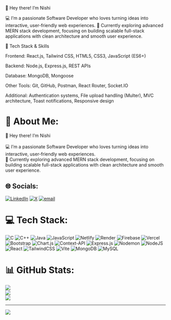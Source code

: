 👋 Hey there! I’m Nishi

💻 I’m a passionate Software Developer who loves turning ideas into interactive, user-friendly web experiences.
🌱 Currently exploring advanced MERN stack development, focusing on building scalable full-stack applications with clean architecture and smooth user experience.

🚀 Tech Stack & Skills

Frontend: React.js, Tailwind CSS, HTML5, CSS3, JavaScript (ES6+)

Backend: Node.js, Express.js, REST APIs

Database: MongoDB, Mongoose

Other Tools: Git, GitHub, Postman, React Router, Socket.IO

Additional: Authentication systems, File upload handling (Multer), MVC architecture, Toast notifications, Responsive design

# 💫 About Me:
👋 Hey there! I’m Nishi<br><br>💻 I’m a passionate Software Developer who loves turning ideas into interactive, user-friendly web experiences.<br>🌱 Currently exploring advanced MERN stack development, focusing on building scalable full-stack applications with clean architecture and smooth user experience.


## 🌐 Socials:
[![LinkedIn](https://img.shields.io/badge/LinkedIn-%230077B5.svg?logo=linkedin&logoColor=white)](https://linkedin.com/in/nishi-shukla-96baab278) [![X](https://img.shields.io/badge/X-black.svg?logo=X&logoColor=white)](https://x.com/NishiShukl53352) [![email](https://img.shields.io/badge/Email-D14836?logo=gmail&logoColor=white)](mailto:nishishukla772@gmail.com) 

# 💻 Tech Stack:
![C](https://img.shields.io/badge/c-%2300599C.svg?style=for-the-badge&logo=c&logoColor=white) ![C++](https://img.shields.io/badge/c++-%2300599C.svg?style=for-the-badge&logo=c%2B%2B&logoColor=white) ![Java](https://img.shields.io/badge/java-%23ED8B00.svg?style=for-the-badge&logo=openjdk&logoColor=white) ![JavaScript](https://img.shields.io/badge/javascript-%23323330.svg?style=for-the-badge&logo=javascript&logoColor=%23F7DF1E) ![Netlify](https://img.shields.io/badge/netlify-%23000000.svg?style=for-the-badge&logo=netlify&logoColor=#00C7B7) ![Render](https://img.shields.io/badge/Render-%46E3B7.svg?style=for-the-badge&logo=render&logoColor=white) ![Firebase](https://img.shields.io/badge/firebase-%23039BE5.svg?style=for-the-badge&logo=firebase) ![Vercel](https://img.shields.io/badge/vercel-%23000000.svg?style=for-the-badge&logo=vercel&logoColor=white) ![Bootstrap](https://img.shields.io/badge/bootstrap-%238511FA.svg?style=for-the-badge&logo=bootstrap&logoColor=white) ![Chart.js](https://img.shields.io/badge/chart.js-F5788D.svg?style=for-the-badge&logo=chart.js&logoColor=white) ![Context-API](https://img.shields.io/badge/Context--Api-000000?style=for-the-badge&logo=react) ![Express.js](https://img.shields.io/badge/express.js-%23404d59.svg?style=for-the-badge&logo=express&logoColor=%2361DAFB) ![Nodemon](https://img.shields.io/badge/NODEMON-%23323330.svg?style=for-the-badge&logo=nodemon&logoColor=%BBDEAD) ![NodeJS](https://img.shields.io/badge/node.js-6DA55F?style=for-the-badge&logo=node.js&logoColor=white) ![React](https://img.shields.io/badge/react-%2320232a.svg?style=for-the-badge&logo=react&logoColor=%2361DAFB) ![TailwindCSS](https://img.shields.io/badge/tailwindcss-%2338B2AC.svg?style=for-the-badge&logo=tailwind-css&logoColor=white) ![Vite](https://img.shields.io/badge/vite-%23646CFF.svg?style=for-the-badge&logo=vite&logoColor=white) ![MongoDB](https://img.shields.io/badge/MongoDB-%234ea94b.svg?style=for-the-badge&logo=mongodb&logoColor=white) ![MySQL](https://img.shields.io/badge/mysql-4479A1.svg?style=for-the-badge&logo=mysql&logoColor=white)
# 📊 GitHub Stats:
![](https://github-readme-stats.vercel.app/api?username=nishishukla18&theme=dark&hide_border=false&include_all_commits=false&count_private=false)<br/>
![](https://nirzak-streak-stats.vercel.app/?user=nishishukla18&theme=dark&hide_border=false)<br/>
![](https://github-readme-stats.vercel.app/api/top-langs/?username=nishishukla18&theme=dark&hide_border=false&include_all_commits=false&count_private=false&layout=compact)

---
[![](https://visitcount.itsvg.in/api?id=nishishukla18&icon=0&color=0)](https://visitcount.itsvg.in)

<!-- Proudly created with GPRM ( https://gprm.itsvg.in ) -->

